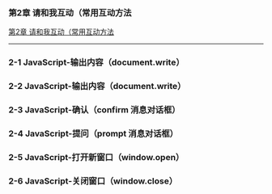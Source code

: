 ### 第2章 请和我互动（常用互动方法
[第2章 请和我互动（常用互动方法](http://www.imooc.com/code/407)

---
### 2-1 JavaScript-输出内容（document.write）
### 2-2 JavaScript-输出内容（document.write）
### 2-3 JavaScript-确认（confirm 消息对话框）
### 2-4 JavaScript-提问（prompt 消息对话框）
### 2-5 JavaScript-打开新窗口（window.open）
### 2-6 JavaScript-关闭窗口（window.close）

